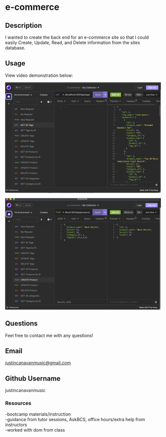 # e-commerce

## Description 

I wanted to create the back end for an e-commerce site so that I could easily Create, Update, Read, and Delete information from the sites database. 

## Usage

View video demonstration below:


![app screenshot](./Assets/Screenshot%202023-03-05%20at%207.23.12%20PM.png)

![app screenshot](./Assets/Screenshot%202023-03-05%20at%207.24.43%20PM.png)

## Questions

Feel free to contact me with any questions!

## Email
justincanavanmusic@gmail.com

## Github Username
justincanavanmusic

### Resources
-bootcamp materials/instruction <br>
-guidance from tutor sessions, AskBCS, office hours/extra help from instructors <br>
-worked with dom from class